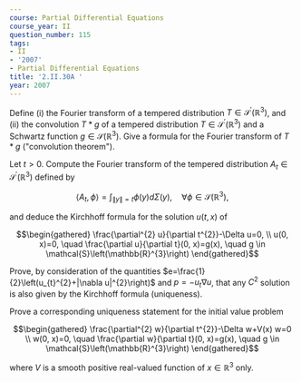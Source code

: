 ```yaml
---
course: Partial Differential Equations
course_year: II
question_number: 115
tags:
- II
- '2007'
- Partial Differential Equations
title: '2.II.30A '
year: 2007
---
```



Define (i) the Fourier transform of a tempered distribution $T \in \mathcal{S}^{\prime}\left(\mathbb{R}^{3}\right)$, and (ii) the convolution $T * g$ of a tempered distribution $T \in \mathcal{S}^{\prime}\left(\mathbb{R}^{3}\right)$ and a Schwartz function $g \in \mathcal{S}\left(\mathbb{R}^{3}\right)$. Give a formula for the Fourier transform of $T * g$ ("convolution theorem").

Let $t>0$. Compute the Fourier transform of the tempered distribution $A_{t} \in \mathcal{S}^{\prime}\left(\mathbb{R}^{3}\right)$ defined by

$$\left\langle A_{t}, \phi\right\rangle=\int_{\|y\|=t} \phi(y) d \Sigma(y), \quad \forall \phi \in \mathcal{S}\left(\mathbb{R}^{3}\right),$$

and deduce the Kirchhoff formula for the solution $u(t, x)$ of

$$\begin{gathered}
\frac{\partial^{2} u}{\partial t^{2}}-\Delta u=0, \\
u(0, x)=0, \quad \frac{\partial u}{\partial t}(0, x)=g(x), \quad g \in \mathcal{S}\left(\mathbb{R}^{3}\right)
\end{gathered}$$

Prove, by consideration of the quantities $e=\frac{1}{2}\left(u_{t}^{2}+|\nabla u|^{2}\right)$ and $p=-u_{t} \nabla u$, that any $C^{2}$ solution is also given by the Kirchhoff formula (uniqueness).

Prove a corresponding uniqueness statement for the initial value problem

$$\begin{gathered}
\frac{\partial^{2} w}{\partial t^{2}}-\Delta w+V(x) w=0 \\
w(0, x)=0, \quad \frac{\partial w}{\partial t}(0, x)=g(x), \quad g \in \mathcal{S}\left(\mathbb{R}^{3}\right)
\end{gathered}$$

where $V$ is a smooth positive real-valued function of $x \in \mathbb{R}^{3}$ only.